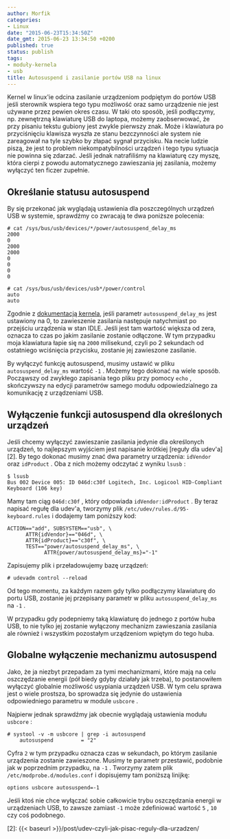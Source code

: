 ```yaml
---
author: Morfik
categories:
- Linux
date: "2015-06-23T15:34:50Z"
date_gmt: 2015-06-23 13:34:50 +0200
published: true
status: publish
tags:
- moduły-kernela
- usb
title: Autosuspend i zasilanie portów USB na linux
---
```


Kernel w linux'ie odcina zasilanie urządzeniom podpiętym do portów USB jeśli sterownik wspiera tego
typu możliwość oraz samo urządzenie nie jest używane przez pewien okres czasu. W taki oto sposób,
jeśli podłączymy, np. zewnętrzną klawiaturę USB do laptopa, możemy zaobserwować, że przy pisaniu
tekstu gubiony jest zwykle pierwszy znak. Może i klawiatura po przyciśnięciu klawisza wyszła ze
stanu bezczynności ale system nie zareagował na tyle szybko by złapać sygnał przycisku. Na necie
ludzie piszą, że jest to problem niekompatybilności urządzeń i tego typu sytuacja nie powinna się
zdarzać. Jeśli jednak natrafiliśmy na klawiaturę czy myszę, która cierpi z powodu automatycznego
zawieszania jej zasilania, możemy wyłączyć ten ficzer zupełnie.

<!--more-->
## Określanie statusu autosuspend

By się przekonać jak wyglądają ustawienia dla poszczególnych urządzeń USB w systemie, sprawdźmy co
zwracają te dwa poniższe polecenia:

    # cat /sys/bus/usb/devices/*/power/autosuspend_delay_ms
    2000
    0
    2000
    2000
    0
    0
    0
    0

    # cat /sys/bus/usb/devices/usb*/power/control
    auto
    auto

Zgodnie z [dokumentacją kernela][1], jeśli parametr `autosuspend_delay_ms` jest ustawiony na 0, to
zawieszenie zasilania następuje natychmiast po przejściu urządzenia w stan IDLE. Jeśli jest tam
wartość większa od zera, oznacza to czas po jakim zasilanie zostanie odłączone. W tym przypadku
moja klawiatura łapie się na `2000` milisekund, czyli po 2 sekundach od ostatniego wciśnięcia
przycisku, zostanie jej zawieszone zasilanie.

By wyłączyć funkcję autosuspend, musimy ustawić w pliku `autosuspend_delay_ms` wartość `-1` . Możemy
tego dokonać na wiele sposób. Począwszy od zwykłego zapisania tego pliku przy pomocy `echo` ,
skończywszy na edycji parametrów samego modułu odpowiedzialnego za komunikację z urządzeniami USB.

## Wyłączenie funkcji autosuspend dla określonych urządzeń

Jeśli chcemy wyłączyć zawieszanie zasilania jedynie dla określonych urządzeń, to najlepszym wyjściem
jest napisanie krótkiej [reguły dla udev'a][2]. By tego dokonać musimy znać dwa parametry
urządzenia: `idVendor` oraz `idProduct` . Oba z nich możemy odczytać z wyniku `lsusb` :

    $ lsusb
    Bus 002 Device 005: ID 046d:c30f Logitech, Inc. Logicool HID-Compliant Keyboard (106 key)

Mamy tam ciąg `046d:c30f` , który odpowiada `idVendor:idProduct` . By teraz napisać regułę dla
udev'a, tworzymy plik `/etc/udev/rules.d/95-keyboard.rules` i dodajemy tam poniższy kod:

    ACTION=="add", SUBSYSTEM=="usb", \
          ATTR{idVendor}=="046d", \
          ATTR{idProduct}=="c30f", \
          TEST=="power/autosuspend_delay_ms", \
                ATTR{power/autosuspend_delay_ms}="-1"

Zapisujemy plik i przeładowujemy bazę urządzeń:

    # udevadm control --reload

Od tego momentu, za każdym razem gdy tylko podłączymy klawiaturę do portu USB, zostanie jej
przepisany parametr w pliku `autosuspend_delay_ms` na `-1` .

W przypadku gdy podepniemy taką klawiaturę do jednego z portów huba USB, to nie tylko jej zostanie
wyłączony mechanizm zawieszania zasilania ale również i wszystkim pozostałym urządzeniom wpiętym do
tego huba.

## Globalne wyłączenie mechanizmu autosuspend

Jako, że ja niezbyt przepadam za tymi mechanizmami, które mają na celu oszczędzanie energii (pół
biedy gdyby działały jak trzeba), to postanowiłem wyłączyć globalnie możliwość usypiania urządzeń
USB. W tym celu sprawa jest o wiele prostsza, bo sprowadza się jedynie do ustawienia odpowiedniego
parametru w module `usbcore` .

Najpierw jednak sprawdźmy jak obecnie wyglądają ustawienia modułu `usbcore` :

    # systool -v -m usbcore | grep -i autosuspend
        autosuspend         = "2"

Cyfra `2` w tym przypadku oznacza czas w sekundach, po którym zasilanie urządzenia zostanie
zawieszone. Musimy te parametr przestawić, podobnie jak w poprzednim przypadku, na `-1` . Tworzymy
zatem plik `/etc/modprobe.d/modules.conf` i dopisujemy tam poniższą linijkę:

    options usbcore autosuspend=-1

Jeśli ktoś nie chce wyłączać sobie całkowicie trybu oszczędzania energii w urządzeniach USB, to
zawsze zamiast `-1` może zdefiniować wartość `5` , `10` czy coś podobnego.


[1]: https://www.kernel.org/doc/Documentation/usb/power-management.txt
[2]: {{< baseurl >}}/post/udev-czyli-jak-pisac-reguly-dla-urzadzen/
